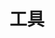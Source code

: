 ---
title: 工具
description: tools,工具
image: tool.webp

# Badge style
style:
    background: "#2a9d8f"
    color: "#fff"
---